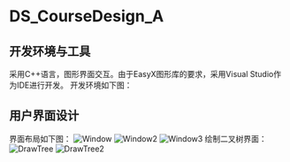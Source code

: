 # DS_CourseDesign_A

## 开发环境与工具
采用C++语言，图形界面交互。由于EasyX图形库的要求，采用Visual Studio作为IDE进行开发。
开发环境如下图：

## 用户界面设计
界面布局如下图：
![Window](https://github.com/NEU20205988John/DS_CourseDesign_A/assets/80146486/11899a17-85a3-4167-a552-c94a827f505d)
![Window2](https://github.com/NEU20205988John/DS_CourseDesign_A/assets/80146486/55d160b8-410c-4067-bfd9-13e17009a6e2)
![Window3](https://github.com/NEU20205988John/DS_CourseDesign_A/assets/80146486/ff76eb31-2c78-4a36-b456-93104ca91691)
绘制二叉树界面：
![DrawTree](https://github.com/NEU20205988John/DS_CourseDesign_A/assets/80146486/bc517ec6-ca48-4611-a027-6fcd7d1bf866)
![DrawTree2](https://github.com/NEU20205988John/DS_CourseDesign_A/assets/80146486/c46ed4db-25da-4356-bf05-217942e3f71a)
